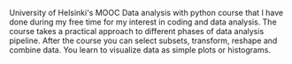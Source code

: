 University of Helsinki's MOOC Data analysis with python course that I have done during my free time for my interest in coding and data analysis. 
The course takes a practical approach to different phases of data analysis pipeline. After the course you can select subsets, transform, reshape and combine data. You learn to visualize data as simple plots or histograms.
